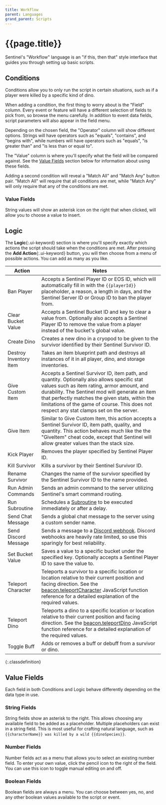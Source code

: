 ```yaml
---
title: Workflow
parent: Languages
grand_parent: Scripts
---
```

# {{page.title}}

Sentinel's "Workflow" language is an "if this, then that" style interface that guides you through setting up basic scripts.

## Conditions

Conditions allow you to only run the script in certain situations, such as if a player were killed by a specific kind of dino.

When adding a condition, the first thing to worry about is the "Field" column. Every event or feature will have a different selection of fields to pick from, so browse the menu carefully. In addition to event data fields, script parameters will also appear in the field menu.

Depending on the chosen field, the "Operator" column will show different options. Strings will have operators such as "equals", "contains", and "begins with", while numbers will have operators such as "equals", "is greater than" and "is less than or equal to".

The "Value" column is where you'll specify what the field will be compared against. See the [Value Fields](#value-fields) section below for information about using these fields.

Adding a second condition will reveal a "Match All" and "Match Any" button pair. "Match All" will require that all conditions are met, while "Match Any" will only require that any of the conditions are met.

### Value Fields

String values will show an asterisk icon on the right that when clicked, will allow you to choose a value to insert.

## Logic

The **Logic**{:.ui-keyword} section is where you'll specify exactly which actions the script should take when the conditions are met. After pressing the **Add Action**{:.ui-keyword} button, you will then choose from a menu of possible actions. You can add as many as you like.

| Action | Notes |
| - | - |
| Ban Player | Accepts a Sentinel Player ID or EOS ID, which will automatically fill in with the `{{playerId}}` placeholder, a reason, a length in days, and the Sentinel Server ID or Group ID to ban the player from. |
| Clear Bucket Value | Accepts a Sentinel Bucket ID and key to clear a value from. Optionally also accepts a Sentinel Player ID to remove the value from a player instead of the bucket's global value. |
| Create Dino | Creates a new dino in a cryopod to be given to the survivor identified by their Sentinel Survivor ID. |
| Destroy Inventory Item | Takes an item blueprint path and destroys all instances of it in all player, dino, and storage inventories.
| Give Custom Item | Accepts a Sentinel Survivor ID, item path, and quantity. Optionally also allows specific stat values such as item rating, armor amount, and durability. The Sentinel mod will generate an item that perfectly matches the given stats, within the limitations of the game of course. This does not respect any stat clamps set on the server. |
| Give Item | Similar to Give Custom Item, this action accepts a Sentinel Survivor ID, item path, quality, and quantity. This action behaves much like the the "GiveItem" cheat code, except that Sentinel will allow greater values than the stack size. |
| Kick Player | Removes the player specified by Sentinel Player ID. |
| Kill Survivor | Kills a survivor by their Sentinel Survivor ID. |
| Rename Survivor | Changes the name of the survivor specified by the Sentinel Survivor ID to the name provided. |
| Run Admin Commands | Sends an admin command to the server utilizing Sentinel's smart command routing. |
| Run Subroutine | Schedules a [Subroutine](/sentinel/scripts/features/subroutine.html) to be executed immediately or after a delay. |
| Send Chat Message | Sends a global chat message to the server using a custom sender name. |
| Send Discord Message | Sends a message to a [Discord webhook](https://support.discord.com/hc/en-us/articles/228383668-Intro-to-Webhooks). Discord webhooks are heavily rate limited, so use this sparingly for best reliability. |
| Set Bucket Value | Saves a value to a specific bucket under the specified key. Optionally accepts a Sentinel Player ID to save the value to. |
| Teleport Character | Teleports a survivor to a specific location or location relative to their current position and facing direction. See the [beacon.teleportCharacter](/sentinel/scripts/functions/teleportCharacter.html) JavaScript function reference for a detailed explanation of the required values. |
| Teleport Dino | Teleports a dino to a specific location or location relative to their current position and facing direction. See the [beacon.teleportDino](/sentinel/scripts/functions/teleportDino.html) JavaScript function reference for a detailed explanation of the required values. |
| Toggle Buff | Adds or removes a buff or debuff from a survivor or dino. |
{:.classdefinition}

## Value Fields

Each field in both Conditions and Logic behave differently depending on the data type in use.

### String Fields

String fields show an asterisk to the right. This allows choosing any available field to be added as a placeholder. Multiple placeholders can exist in a string field. This is most useful for crafting natural language, such as `{{characterName}} was killed by a wild {{dinoSpecies}}`.

### Number Fields

Number fields act as a menu that allows you to select an existing number field. To enter your own value, click the pencil icon to the right of the field. You can use this icon to toggle manual editing on and off.

### Boolean Fields

Boolean fields are always a menu. You can choose between yes, no, and any other boolean values available to the script or event.
